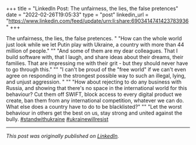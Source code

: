 +++
title = "LinkedIn Post: The unfairness, the lies, the false pretences"
date = "2022-02-26T19:05:33"
type = "post"
linkedin_url = "https://www.linkedin.com/feed/update/urn:li:share:6903414741423783936"
+++

The unfairness, the lies, the false pretences. "
"How can the whole world just look while we let Putin play with Ukraine, a country with more than 44 million of people."
""
"And some of them are my dear colleagues. That I build software with, that I laugh, and share ideas about their dreams, their families. That are impressing me with their grit - but they should never have to go through this."
""
"I can't be proud of the "free world" if we can't even agree on responding in the strongest possible way to such an illegal, lying, and unjust aggression. "
""
"How about rejecting to do any business with Russia, and showing that there's no space in the international world for this behaviour? Cut them off SWIFT, block access to every digital product we create, ban them from any international competition, whatever we can do. What else does a country have to do to be blacklisted?"
""
"Let the worst behaviour in others get the best on us, stay strong and united against the bully. [#standwithukraine](https://www.linkedin.com/feed/hashtag/standwithukraine) [#ukrainewillresist](https://www.linkedin.com/feed/hashtag/ukrainewillresist)

---

*This post was originally published on [LinkedIn](https://www.linkedin.com/in/adrianmoreno/recent-activity/all/).*